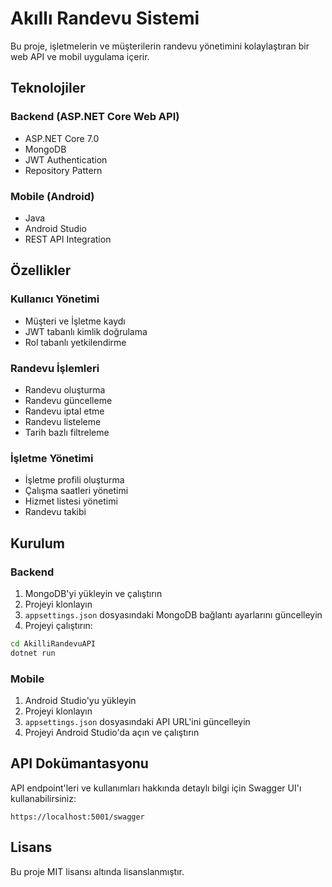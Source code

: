 # Akıllı Randevu Sistemi

Bu proje, işletmelerin ve müşterilerin randevu yönetimini kolaylaştıran bir web API ve mobil uygulama içerir.

## Teknolojiler

### Backend (ASP.NET Core Web API)
- ASP.NET Core 7.0
- MongoDB
- JWT Authentication
- Repository Pattern

### Mobile (Android)
- Java
- Android Studio
- REST API Integration

## Özellikler

### Kullanıcı Yönetimi
- Müşteri ve İşletme kaydı
- JWT tabanlı kimlik doğrulama
- Rol tabanlı yetkilendirme

### Randevu İşlemleri
- Randevu oluşturma
- Randevu güncelleme
- Randevu iptal etme
- Randevu listeleme
- Tarih bazlı filtreleme

### İşletme Yönetimi
- İşletme profili oluşturma
- Çalışma saatleri yönetimi
- Hizmet listesi yönetimi
- Randevu takibi

## Kurulum

### Backend
1. MongoDB'yi yükleyin ve çalıştırın
2. Projeyi klonlayın
3. `appsettings.json` dosyasındaki MongoDB bağlantı ayarlarını güncelleyin
4. Projeyi çalıştırın:
```bash
cd AkilliRandevuAPI
dotnet run
```

### Mobile
1. Android Studio'yu yükleyin
2. Projeyi klonlayın
3. `appsettings.json` dosyasındaki API URL'ini güncelleyin
4. Projeyi Android Studio'da açın ve çalıştırın

## API Dokümantasyonu

API endpoint'leri ve kullanımları hakkında detaylı bilgi için Swagger UI'ı kullanabilirsiniz:
```
https://localhost:5001/swagger
```

## Lisans

Bu proje MIT lisansı altında lisanslanmıştır. 